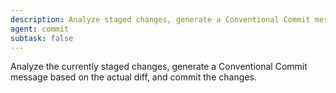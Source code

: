 ```yaml
---
description: Analyze staged changes, generate a Conventional Commit message, and commit
agent: commit
subtask: false
---
```


Analyze the currently staged changes, generate a Conventional Commit message based on the actual diff, and commit the changes.
